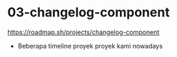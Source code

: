 # 03-changelog-component
https://roadmap.sh/projects/changelog-component
- Beberapa timeline proyek proyek kami nowadays
